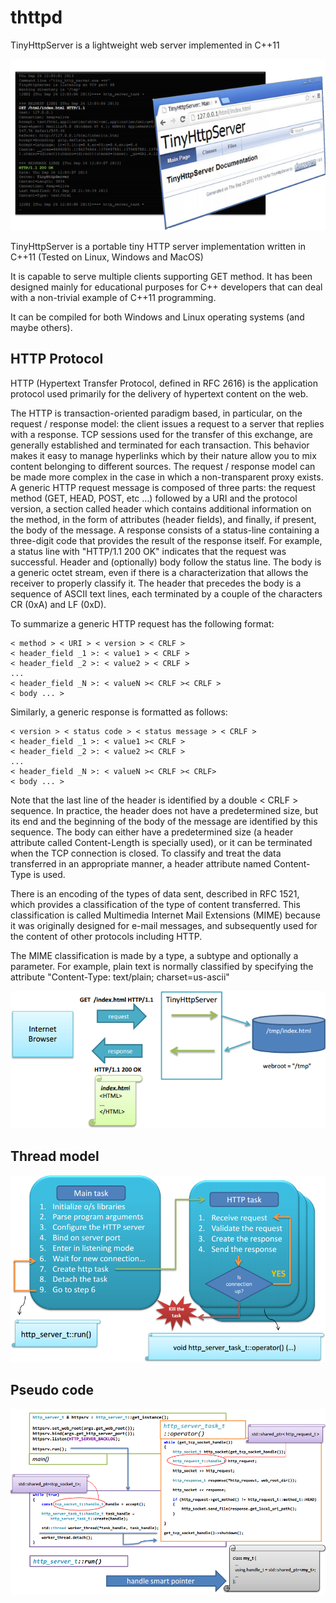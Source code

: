 # thttpd
TinyHttpServer is a lightweight web server implemented in C++11

![TinyHttpServer](pics/tinyhttp.png)

TinyHttpServer is a portable tiny HTTP server implementation written in C++11 (Tested on Linux, Windows and MacOS)

It is capable to serve multiple clients supporting GET method. 
It has been designed mainly for educational purposes for C++ developers that can deal with a non-trivial example of C++11 programming.

It can be compiled for both Windows and Linux operating systems (and maybe others).

## HTTP Protocol
HTTP (Hypertext Transfer Protocol, defined in RFC 2616) is the application protocol used primarily for the delivery of hypertext content on the web. 

The HTTP is transaction-oriented paradigm based, in particular, on the request / response model: the client issues a request to a server that replies with a response. 
TCP sessions used for the transfer of this exchange, are generally established and terminated for each transaction. 
This behavior makes it easy to manage hyperlinks which by their nature allow you to mix content belonging to different sources.
The request / response model can be made more complex in the case in which a non-transparent proxy exists.
A generic HTTP request message is composed of three parts: 
the request method (GET, HEAD, POST, etc ...) followed by a URI and the protocol version, 
a section called header which contains additional information on the method, in the form of attributes (header fields), and finally, if present, 
the body of the message. 
A response consists of a status-line containing a three-digit code that provides the result of the response itself. 
For example, a status line with "HTTP/1.1 200 OK" indicates that the request was successful. 
Header and (optionally) body follow the status line.
The body is a generic octet stream, even if there is a characterization that allows the receiver to properly classify it. 
The header that precedes the body is a sequence of ASCII text lines, each terminated by a couple of the characters CR (0xA) and LF (0xD). 

To summarize a generic HTTP request has the following format:

```
< method > < URI > < version > < CRLF >
< header_field _1 >: < value1 > < CRLF >
< header_field _2 >: < value2 > < CRLF >
...
< header_field _N >: < valueN >< CRLF >< CRLF >
< body ... >
```

Similarly, a generic response is formatted as follows:

```
< version > < status code > < status message > < CRLF >
< header_field _1 >: < value1 >< CRLF >
< header_field _2 >: < value2 >< CRLF >
...
< header_field _N >: < valueN >< CRLF >< CRLF>
< body ... >
```

Note that the last line of the header is identified by a double < CRLF > sequence. 
In practice, the header does not have a predetermined size, but its end and the beginning of the body of the message are identified by this sequence.
The body can either have a predetermined size (a header attribute called Content-Length is specially used), or it can be terminated when the TCP connection is closed.
To classify and treat the data transferred in an appropriate manner, a header attribute named Content-Type is used.

There is an encoding of the types of data sent, described in RFC 1521, which provides a classification of the type of content transferred. 
This classification is called Multimedia Internet Mail Extensions (MIME) because it was originally designed for e-mail messages, and subsequently used for the content of other protocols including HTTP. 

The MIME classification is made by a type, a subtype and optionally a parameter. For example, plain text is normally classified by specifying the attribute 
"Content-Type: text/plain; charset=us-ascii"

![HTTP Server](pics/tinyhttp1.png)

## Thread model
![HTTP Server](pics/tinyhttp2.png)

## Pseudo code
![HTTP Server](pics/tinyhttp3.png)
